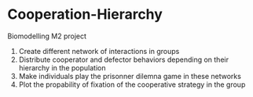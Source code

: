 # Cooperation-Hierarchy
Biomodelling M2 project

1. Create different network of interactions in groups
2. Distribute cooperator and defector behaviors depending on their hierarchy in the population
3. Make individuals play the prisonner dilemna game in these networks
4. Plot the propability of fixation of the cooperative strategy in the group
